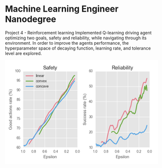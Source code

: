 # Machine Learning Engineer Nanodegree 


Project 4 - Reinforcement learning
Implemented Q-learning driving agent optimizing two goals, safety and reliability, while navigating through its environment. In order to improve the agents performance, the hyperparameter space of decaying function, learning rate, and tolerance level are explored. 

![Alt text](https://github.com/JennyLeeStat/P4_smartcab/blob/master/decay_func.png)

